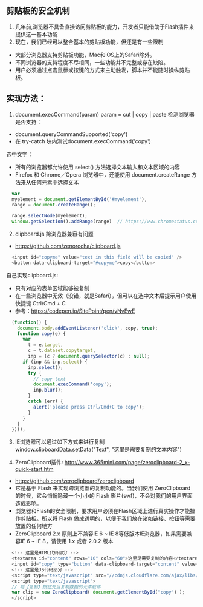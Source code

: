 ## 剪贴板的安全机制
1. 几年前,浏览器不具备直接访问剪贴板的能力，开发者只能借助于Flash插件来提供这一基本功能
2. 现在，我们已经可以整合基本的剪贴板功能，但还是有一些限制
- 大部分浏览器支持剪贴板功能，Mac和iOS上的Safari除外。
- 不同浏览器的支持程度不尽相同，一些功能并不完整或存在缺陷。
- 用户必须通过点击鼠标或按键的方式来主动触发，脚本并不能随时操纵剪贴板。

## 实现方法：
1. document.execCommand(param)  param = cut | copy | paste
  检测浏览器是否支持：
  - document.queryCommandSupported('copy')
  - 在 try-catch 块内测试document.execCommand('copy')

  选中文字：
  - 所有的浏览器都允许使用 select() 方法选择文本输入和文本区域的内容
  - Firefox 和 Chrome／Opera 浏览器中，还能使用 document.createRange 方法来从任何元素中选择文本
  ```js
    var
    myelement = document.getElementById('#myelement'),
    range = document.createRange();
  
    range.selectNode(myelement);
    window.getSelection().addRange(range)  // https://www.chromestatus.com/features/6680566019653632
  ```
2. clipboard.js 跨浏览器兼容有问题
  - https://github.com/zenorocha/clipboard.js
  ```js
    <input id="copyme" value="text in this field will be copied" />
    <button data-clipboard-target="#copyme">copy</button>
  ```
  自己实现clipboard.js: 
  - 只有对应的表单区域能够被复制
  - 在一些浏览器中无效（没错，就是Safari），但可以在选中文本后提示用户使用快捷键 Ctrl/Cmd + C
  - 参考：https://codepen.io/SitePoint/pen/vNvEwE
  ```js
    (function() {
      document.body.addEventListener('click', copy, true);
      function copy(e) {
        var
          t = e.target,
          c = t.dataset.copytarget,
          inp = (c ? document.querySelector(c) : null);
        if (inp && inp.select) {
          inp.select();
          try {
            // copy text
            document.execCommand('copy');
            inp.blur();
          }
          catch (err) {
            alert('please press Ctrl/Cmd+C to copy');
          }
        }
      }
    })();
  ```

3. IE浏览器可以通过如下方式来进行复制
window.clipboardData.setData("Text", "这里是需要复制的文本内容")

4. ZeroClipboard插件: http://www.365mini.com/page/zeroclipboard-2_x-quick-start.htm
  - https://github.com/zeroclipboard/zeroclipboard
  - 它是基于 Flash 来实现跨浏览器的复制功能的。当我们使用 ZeroClipboard 的时候，它会悄悄隐藏一个小小的 Flash 影片(swf)，不会对我们的用户界面造成影响。
  - 浏览器和Flash的安全限制，要求用户必须在Flash区域上进行真实操作才能操作剪贴板。所以将 Flash 做成透明的，以便于我们放在诸如链接、按钮等需要放置的任何地方
  - ZeroClipboard 2.x 原则上不兼容IE 6 ~ IE 8等低版本IE浏览器，如果需要兼容IE 6 ~ IE 8，请使用 1.x 或者 2.0.2 版本
  ```js
    <!-- 这里是HTML代码部分 -->
    <textarea id="content" rows="10" cols="60">这里是需要复制的内容</textarea>
    <input id="copy" type="button" data-clipboard-target="content" value="复制">
    <!-- 这里是JS代码部分 -->
    <script type="text/javascript" src="//cdnjs.cloudflare.com/ajax/libs/zeroclipboard/2.1.6/ZeroClipboard.min.js" ></script>
    <script type="text/javascript">
    // 将【复制】按钮充当复制数据的元素载体
    var clip = new ZeroClipboard( document.getElementById("copy") );
    </script>
  ```
